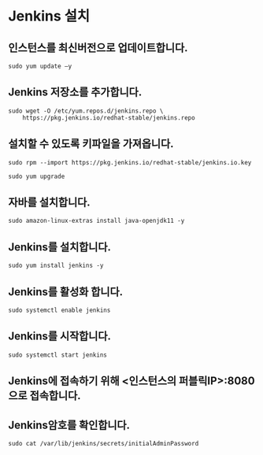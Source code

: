 # Jenkins 설치
## 인스턴스를 최신버전으로 업데이트합니다.
```
sudo yum update –y
```
## Jenkins 저장소를 추가합니다.
```
sudo wget -O /etc/yum.repos.d/jenkins.repo \
    https://pkg.jenkins.io/redhat-stable/jenkins.repo
```
## 설치할 수 있도록 키파일을 가져옵니다.
```
sudo rpm --import https://pkg.jenkins.io/redhat-stable/jenkins.io.key
```
```
sudo yum upgrade
```
## 자바를 설치합니다.
```
sudo amazon-linux-extras install java-openjdk11 -y
```
## Jenkins를 설치합니다.
```
sudo yum install jenkins -y
```
## Jenkins를 활성화 합니다.
```
sudo systemctl enable jenkins
```
## Jenkins를 시작합니다.
```
sudo systemctl start jenkins
```
## Jenkins에 접속하기 위해 <인스턴스의 퍼블릭IP>:8080 으로 접속합니다.

## Jenkins암호를 확인합니다.
```
sudo cat /var/lib/jenkins/secrets/initialAdminPassword
```
